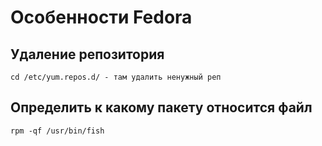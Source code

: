 # Особенности Fedora

## Удаление репозитория
```
cd /etc/yum.repos.d/ - там удалить ненужный реп
```

## Определить к какому пакету относится файл
```
rpm -qf /usr/bin/fish
```